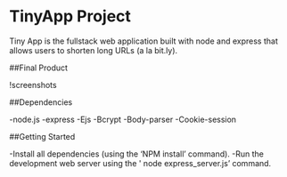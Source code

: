 # TinyApp Project

Tiny App is the fullstack web application built with node and express that allows users to shorten long URLs (a la bit.ly).

##Final Product

!screenshots


##Dependencies

-node.js
-express
-Ejs
-Bcrypt
-Body-parser
-Cookie-session

##Getting Started

-Install all dependencies (using the ‘NPM install’ command).
-Run the development web server using  the ' node express_server.js’ command.
